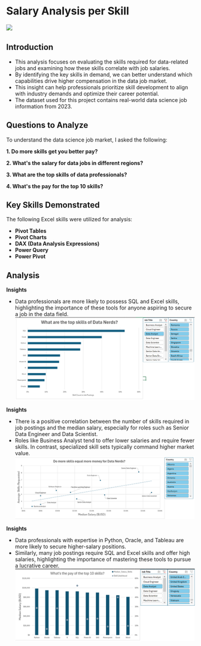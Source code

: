 # Salary Analysis per Skill
<img src="https://github.com/MohammadGhanaym/Excel-Course-Practical-Projects/blob/main/Images/salary_analysis.gif" width="auto" height="auto">

## Introduction
  - This analysis focuses on evaluating the skills required for data-related jobs and examining how these skills correlate with job salaries.  
  - By identifying the key skills in demand, we can better understand which capabilities drive higher compensation in the data job market.  
  - This insight can help professionals prioritize skill development to align with industry demands and optimize their career potential.
  - The dataset used for this project contains real-world data science job information from 2023.
    
## Questions to Analyze
To understand the data science job market, I asked the following:

**1. Do more skills get you better pay?**

**2. What's the salary for data jobs in different regions?**

**3. What are the top skills of data professionals?**

**4. What's the pay for the top 10 skills?**

## Key Skills Demonstrated
The following Excel skills were utilized for analysis:
- **Pivot Tables**
- **Pivot Charts**
- **DAX (Data Analysis Expressions)**
- **Power Query**
- **Power Pivot**

## Analysis
**Insights**
- Data professionals are more likely to possess SQL and Excel skills, highlighting the importance of these tools for anyone aspiring to secure a job in the data field.
![](https://github.com/MohammadGhanaym/Excel-Course-Practical-Projects/blob/main/Images/skill_likelihood_2.PNG)

**Insights**
- There is a positive correlation between the number of skills required in job postings and the median salary, especially for roles such as Senior Data Engineer and Data Scientist.  
- Roles like Business Analyst tend to offer lower salaries and require fewer skills. In contrast, specialized skill sets typically command higher market value.
![](https://github.com/MohammadGhanaym/Excel-Course-Practical-Projects/blob/main/Images/salary_per_skill_2.PNG)

**Insights**
- Data professionals with expertise in Python, Oracle, and Tableau are more likely to secure higher-salary positions.  
- Similarly, many job postings require SQL and Excel skills and offer high salaries, highlighting the importance of mastering these tools to pursue a lucrative career.  
![](https://github.com/MohammadGhanaym/Excel-Course-Practical-Projects/blob/main/Images/top_skill_pay_2.PNG)




